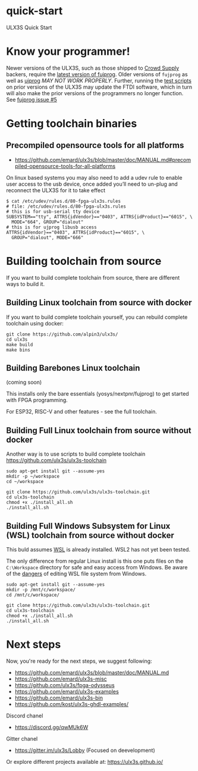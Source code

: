 # quick-start
ULX3S Quick Start

# Know your programmer!

Newer versions of the ULX3S, such as those shipped to [Crowd Supply](https://www.crowdsupply.com/radiona/ulx3s) backers, 
require the [latest version of fujprog](https://github.com/kost/fujprog/releases). Older versions of `fujprog` as well
as [ujprog](https://github.com/f32c/tools/tree/master/ujprog) *MAY NOT WORK PROPERLY*. Further, running the [test scripts](https://github.com/goran-mahovlic/ULX3S_testing)
on prior versions of the ULX3S may update the FTDI software, which in turn will also make the prior versions of the programmers no longer function. 
See [fujprog issue #5](https://github.com/kost/fujprog/issues/5)

# Getting toolchain binaries

## Precompiled opensource tools for all platforms

  - https://github.com/emard/ulx3s/blob/master/doc/MANUAL.md#precompiled-opensource-tools-for-all-platforms

On linux based systems you may also need to add a udev rule to enable user access to the usb device, once added you’ll need to un-plug and reconnect the ULX3S for it to take effect

```
$ cat /etc/udev/rules.d/80-fpga-ulx3s.rules
# file: /etc/udev/rules.d/80-fpga-ulx3s.rules
# this is for usb-serial tty device
SUBSYSTEM=="tty", ATTRS{idVendor}=="0403", ATTRS{idProduct}=="6015", \
  MODE="664", GROUP="dialout"
# this is for ujprog libusb access
ATTRS{idVendor}=="0403", ATTRS{idProduct}=="6015", \
  GROUP="dialout", MODE="666"
```

# Building toolchain from source

If you want to build complete toolchain from source, there are different ways to build it.

## Building Linux toolchain from source with docker

If you want to build complete toolchain yourself, you can rebuild complete toolchain using docker:

```
git clone https://github.com/alpin3/ulx3s/
cd ulx3s
make build
make bins
```

## Building Barebones Linux toolchain

(coming soon)

This installs only the bare essentials (yosys/nextpnr/fujprog) to get started with FPGA programming.

For ESP32, RISC-V and other features - see the full toolchain.

## Building Full Linux toolchain from source without docker

Another way is to use scripts to build complete toolchain https://github.com/ulx3s/ulx3s-toolchain

```
sudo apt-get install git --assume-yes
mkdir -p ~/workspace
cd ~/workspace

git clone https://github.com/ulx3s/ulx3s-toolchain.git
cd ulx3s-toolchain
chmod +x ./install_all.sh
./install_all.sh
```

## Building Full Windows Subsystem for Linux (WSL) toolchain from source without docker

This buld assumes [WSL](https://docs.microsoft.com/en-us/windows/wsl/faq) is already installed. WSL2 has not yet been tested.

The only difference from regular Linux install is this one puts files on the `C:\Workspace` directory 
for safe and easy access from Windows. 
Be aware of the [dangers](https://devblogs.microsoft.com/commandline/do-not-change-linux-files-using-windows-apps-and-tools/)
of editing WSL file system from Windows.

```
sudo apt-get install git --assume-yes
mkdir -p /mnt/c/workspace/
cd /mnt/c/workspace/

git clone https://github.com/ulx3s/ulx3s-toolchain.git
cd ulx3s-toolchain
chmod +x ./install_all.sh
./install_all.sh
```

# Next steps

Now, you're ready for the next steps, we suggest following:

  - https://github.com/emard/ulx3s/blob/master/doc/MANUAL.md
  - https://github.com/emard/ulx3s-misc
  - https://github.com/ulx3s/fpga-odysseus
  - https://github.com/emard/ulx3s-examples
  - https://github.com/emard/ulx3s-bin
  - https://github.com/kost/ulx3s-ghdl-examples/

Discord chanel

  - https://discord.gg/qwMUk6W

Gitter chanel

  - https://gitter.im/ulx3s/Lobby (Focused on deevelopment)

Or explore different projects available at: https://ulx3s.github.io/


